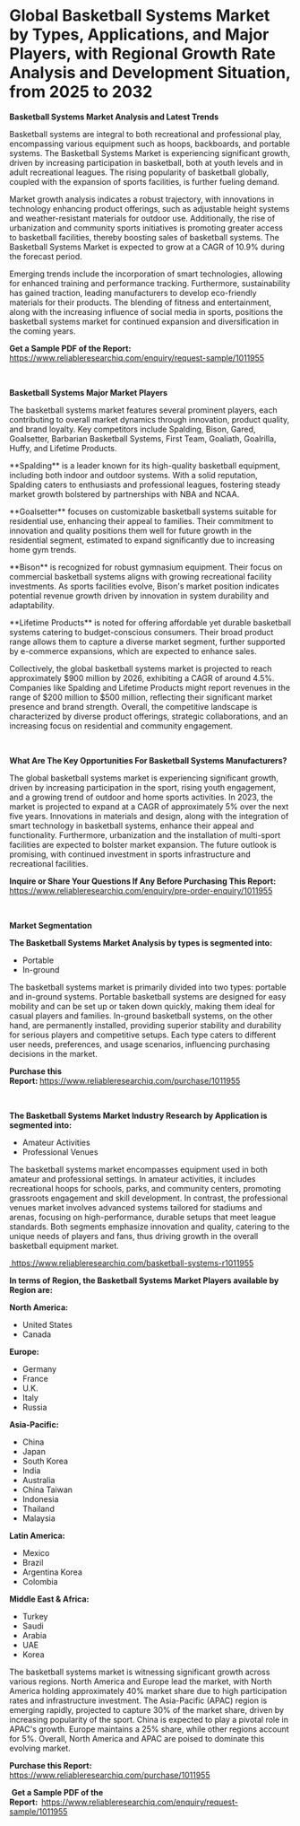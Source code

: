 <p><h1>Global Basketball Systems Market by Types, Applications, and Major Players, with Regional Growth Rate Analysis and Development Situation, from 2025 to 2032</h1></p><p><strong>Basketball Systems Market Analysis and Latest Trends</strong></p>
<p><p>Basketball systems are integral to both recreational and professional play, encompassing various equipment such as hoops, backboards, and portable systems. The Basketball Systems Market is experiencing significant growth, driven by increasing participation in basketball, both at youth levels and in adult recreational leagues. The rising popularity of basketball globally, coupled with the expansion of sports facilities, is further fueling demand.</p><p>Market growth analysis indicates a robust trajectory, with innovations in technology enhancing product offerings, such as adjustable height systems and weather-resistant materials for outdoor use. Additionally, the rise of urbanization and community sports initiatives is promoting greater access to basketball facilities, thereby boosting sales of basketball systems. The Basketball Systems Market is expected to grow at a CAGR of 10.9% during the forecast period.</p><p>Emerging trends include the incorporation of smart technologies, allowing for enhanced training and performance tracking. Furthermore, sustainability has gained traction, leading manufacturers to develop eco-friendly materials for their products. The blending of fitness and entertainment, along with the increasing influence of social media in sports, positions the basketball systems market for continued expansion and diversification in the coming years.</p></p>
<p><strong>Get a Sample PDF of the Report:&nbsp;</strong> <a href="https://www.reliableresearchiq.com/enquiry/request-sample/1011955?utm_campaign=3448&utm_medium=2&utm_source=Github&utm_content=ia&utm_term=17042025&utm_id=basketball-systems">https://www.reliableresearchiq.com/enquiry/request-sample/1011955</a></p>
<p>&nbsp;</p>
<p><strong>Basketball Systems Major Market Players</strong></p>
<p><p>The basketball systems market features several prominent players, each contributing to overall market dynamics through innovation, product quality, and brand loyalty. Key competitors include Spalding, Bison, Gared, Goalsetter, Barbarian Basketball Systems, First Team, Goaliath, Goalrilla, Huffy, and Lifetime Products.</p><p>**Spalding** is a leader known for its high-quality basketball equipment, including both indoor and outdoor systems. With a solid reputation, Spalding caters to enthusiasts and professional leagues, fostering steady market growth bolstered by partnerships with NBA and NCAA.</p><p>**Goalsetter** focuses on customizable basketball systems suitable for residential use, enhancing their appeal to families. Their commitment to innovation and quality positions them well for future growth in the residential segment, estimated to expand significantly due to increasing home gym trends.</p><p>**Bison** is recognized for robust gymnasium equipment. Their focus on commercial basketball systems aligns with growing recreational facility investments. As sports facilities evolve, Bison's market position indicates potential revenue growth driven by innovation in system durability and adaptability.</p><p>**Lifetime Products** is noted for offering affordable yet durable basketball systems catering to budget-conscious consumers. Their broad product range allows them to capture a diverse market segment, further supported by e-commerce expansions, which are expected to enhance sales.</p><p>Collectively, the global basketball systems market is projected to reach approximately $900 million by 2026, exhibiting a CAGR of around 4.5%. Companies like Spalding and Lifetime Products might report revenues in the range of $200 million to $500 million, reflecting their significant market presence and brand strength. Overall, the competitive landscape is characterized by diverse product offerings, strategic collaborations, and an increasing focus on residential and community engagement.</p></p>
<p>&nbsp;</p>
<p><strong>What Are The Key Opportunities For Basketball Systems Manufacturers?</strong></p>
<p><p>The global basketball systems market is experiencing significant growth, driven by increasing participation in the sport, rising youth engagement, and a growing trend of outdoor and home sports activities. In 2023, the market is projected to expand at a CAGR of approximately 5% over the next five years. Innovations in materials and design, along with the integration of smart technology in basketball systems, enhance their appeal and functionality. Furthermore, urbanization and the installation of multi-sport facilities are expected to bolster market expansion. The future outlook is promising, with continued investment in sports infrastructure and recreational facilities.</p></p>
<p><strong>Inquire or Share Your Questions If Any Before Purchasing This Report:</strong> <a href="https://www.reliableresearchiq.com/enquiry/pre-order-enquiry/1011955?utm_campaign=3448&utm_medium=2&utm_source=Github&utm_content=ia&utm_term=17042025&utm_id=basketball-systems">https://www.reliableresearchiq.com/enquiry/pre-order-enquiry/1011955</a></p>
<p>&nbsp;</p>
<p><strong>Market Segmentation</strong></p>
<p><strong>The Basketball Systems Market Analysis by types is segmented into:</strong></p>
<p><ul><li>Portable</li><li>In-ground</li></ul></p>
<p><p>The basketball systems market is primarily divided into two types: portable and in-ground systems. Portable basketball systems are designed for easy mobility and can be set up or taken down quickly, making them ideal for casual players and families. In-ground basketball systems, on the other hand, are permanently installed, providing superior stability and durability for serious players and competitive setups. Each type caters to different user needs, preferences, and usage scenarios, influencing purchasing decisions in the market.</p></p>
<p><strong>Purchase this Report:&nbsp;</strong><a href="https://www.reliableresearchiq.com/purchase/1011955?utm_campaign=3448&utm_medium=2&utm_source=Github&utm_content=ia&utm_term=17042025&utm_id=basketball-systems">https://www.reliableresearchiq.com/purchase/1011955</a></p>
<p>&nbsp;</p>
<p><strong>The Basketball Systems Market Industry Research by Application is segmented into:</strong></p>
<p><ul><li>Amateur Activities</li><li>Professional Venues</li></ul></p>
<p><p>The basketball systems market encompasses equipment used in both amateur and professional settings. In amateur activities, it includes recreational hoops for schools, parks, and community centers, promoting grassroots engagement and skill development. In contrast, the professional venues market involves advanced systems tailored for stadiums and arenas, focusing on high-performance, durable setups that meet league standards. Both segments emphasize innovation and quality, catering to the unique needs of players and fans, thus driving growth in the overall basketball equipment market.</p></p>
<p><a href="https://www.reliableresearchiq.com/basketball-systems-r1011955?utm_campaign=3448&utm_medium=2&utm_source=Github&utm_content=ia&utm_term=17042025&utm_id=basketball-systems">&nbsp;https://www.reliableresearchiq.com/basketball-systems-r1011955</a></p>
<p><strong>In terms of Region, the Basketball Systems Market Players available by Region are:</strong></p>
<p>
    <p> <strong> North America: </strong>
        <ul>
            <li>United States</li>
            <li>Canada</li>
        </ul>
        </p> 
    <p> <strong> Europe: </strong>
        <ul>
            <li>Germany</li>
            <li>France</li>
            <li>U.K.</li>
            <li>Italy</li>
            <li>Russia</li>
        </ul>
        </p> 
    <p> <strong> Asia-Pacific: </strong>
        <ul>
            <li>China</li>
            <li>Japan</li>
            <li>South Korea</li>
            <li>India</li>
            <li>Australia</li>
            <li>China Taiwan</li>
            <li>Indonesia</li>
            <li>Thailand</li>
            <li>Malaysia</li>
        </ul>
        </p> 
    <p> <strong> Latin America: </strong>
        <ul>
            <li>Mexico</li>
            <li>Brazil</li>
            <li>Argentina Korea</li>
            <li>Colombia</li>
        </ul>
        </p> 
    <p> <strong> Middle East & Africa: </strong>
        <ul>
            <li>Turkey</li>
            <li>Saudi</li>
            <li>Arabia</li>
            <li>UAE</li>
            <li>Korea</li>
        </ul>
    </p>
    </p>
<p><p>The basketball systems market is witnessing significant growth across various regions. North America and Europe lead the market, with North America holding approximately 40% market share due to high participation rates and infrastructure investment. The Asia-Pacific (APAC) region is emerging rapidly, projected to capture 30% of the market share, driven by increasing popularity of the sport. China is expected to play a pivotal role in APAC's growth. Europe maintains a 25% share, while other regions account for 5%. Overall, North America and APAC are poised to dominate this evolving market.</p></p>
<p><strong>Purchase this Report: </strong><a href="https://www.reliableresearchiq.com/purchase/1011955?utm_campaign=3448&utm_medium=2&utm_source=Github&utm_content=ia&utm_term=17042025&utm_id=basketball-systems">https://www.reliableresearchiq.com/purchase/1011955</a></p>
<p>&nbsp;<strong>Get a Sample PDF of the Report:&nbsp;&nbsp;</strong><a href="https://www.reliableresearchiq.com/enquiry/request-sample/1011955?utm_campaign=3448&utm_medium=2&utm_source=Github&utm_content=ia&utm_term=17042025&utm_id=basketball-systems">https://www.reliableresearchiq.com/enquiry/request-sample/1011955</a></p>
<p><strong></strong></p>
<p><p></p><p></p><p></p></p>